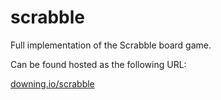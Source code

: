 # scrabble
Full implementation of the Scrabble board game.

Can be found hosted as the following URL:

[downing.io/scrabble](http://downing.io/scrabble/)
